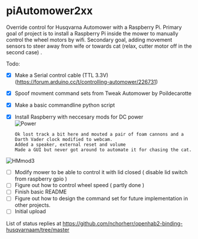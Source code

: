 # piAutomower2xx
Override control for Husqvarna Automower with a Raspberry Pi. 
Primary goal of project is to install a Raspberry Pi inside the mower to manually control the wheel motors by wifi. 
Secondary goal, adding movement sensors to steer away from wife or towards cat (relax, cutter motor off in the second case) .







Todo\:
- [x] Make a Serial control cable (TTL 3.3V)<br/>
      (https://forum.arduino.cc/t/controlling-automower/226731)
- [x] Spoof movment command sets from Tweak Automower by Poildecarotte
- [x] Make a basic commandline python script
- [x] Install Raspberry with neccesary mods for DC power <br/>
![Power](https://github.com/Net-time/piAutomower2xx/assets/47906827/7c7b58d7-ff94-4140-807c-87cf5e59d1b4)

      Ok lost track a bit here and mouted a pair of foam cannons and a Darth Vader clock modified to webcam.
      Added a speaker, external reset and volume
      Made a GUI but never got around to automate it for chasing the cat.
![HMmod3](https://github.com/Net-time/piAutomower2xx/assets/47906827/7cfcca9d-5ed6-44a1-9548-a2361cc3d28a)

- [ ] Modify mower to be able to control it with lid closed ( disable lid switch from raspberry gpio )
- [ ] Figure out how to control wheel speed ( partly done )
- [ ] Finish basic README
- [ ] Figure out how to design the command set for future implementation in other projects.
- [ ] Initial upload

List of status replies at https://github.com/nchorherr/openhab2-binding-husqvarnaam/tree/master


